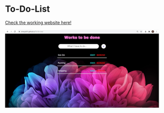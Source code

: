 # To-Do-List
[Check the working website here!](https://shreya241.github.io/To-Do-List/)

![Website Preview](https://github.com/shreya241/To-Do-List/blob/main/todo2.jpg?raw=true)
